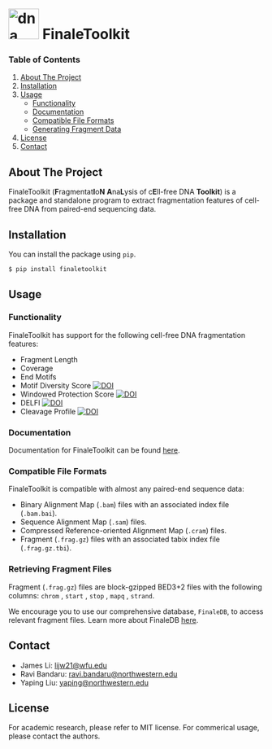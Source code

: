 # <img alt="dna with letters FT" src="https://bananasrlowkeygood.github.io/images/finaletools_logo_rounded.png" height="60"> ‎ ‎ ‎FinaleToolkit
<summary><h3>Table of Contents</h2></summary>
<ol>
  <li><a href="#about-the-project">About The Project</a></li>
  <li><a href="#installation">Installation</a></li>
  <li>
    <a href="#usage">Usage</a>
    <ul>
      <li><a href="#functionality">Functionality</a></li>
      <li><a href="#documentation">Documentation</a></li>
      <li><a href="#compatible-file-formats">Compatible File Formats</a></li>
      <li><a href="#retrieving-fragment-files">Generating Fragment Data</a></li>
    </ul>
  </li>
  <li><a href="#license">License</a></li>
  <li><a href="#contact">Contact</a></li>
</ol>




## About The Project
FinaleToolkit (**F**ragmentat**I**o**N** **A**na**L**ysis of c**E**ll-free DNA **Toolkit**) is a package and standalone program to extract fragmentation features of cell-free DNA from paired-end sequencing data.

## Installation
You can install the package using `pip`.
```
$ pip install finaletoolkit
```

## Usage

### Functionality

FinaleToolkit has support for the following cell-free DNA fragmentation features:

- Fragment Length
- Coverage
- End Motifs
- Motif Diversity Score [![DOI](https://img.shields.io/badge/DOI-10.1158%2F2159--8290.CD--19--0622-blue?style=flat-square)](https://doi.org/10.1158/2159-8290.CD-19-0622)
- Windowed Protection Score [![DOI](https://img.shields.io/badge/DOI-110.1016%2Fj.cell.2015.11.050-blue?style=flat-square)](https://doi.org/10.1016/j.cell.2015.11.050)
- DELFI [![DOI](https://img.shields.io/badge/DOI-10.1038%2Fs41586--019--1272--6-blue?style=flat-square&link=https%3A%2F%2Fdoi.org%2F10.1038%252Fs41586-019-1272-6)](https://doi.org/10.1038%2Fs41586-019-1272-6)
- Cleavage Profile [![DOI](https://img.shields.io/badge/DOI-10.1073%2Fpnas.2209852119-blue?style=flat-square)](https://doi.org/10.1073/pnas.2209852119)

### Documentation
Documentation for FinaleToolkit can be found [here](https://epifluidlab.github.io/finaletoolkit-docs/).

### Compatible File Formats

FinaleToolkit is compatible with almost any paired-end sequence data:

- Binary Alignment Map (`.bam`) files with an associated index file (`.bam.bai`).
- Sequence Alignment Map (`.sam`) files.
- Compressed Reference-oriented Alignment Map (`.cram`) files.
- Fragment (`.frag.gz`) files with an associated tabix index file (`.frag.gz.tbi`).

### Retrieving Fragment Files

Fragment (`.frag.gz`) files are block-gzipped BED3+2 files with the following columns: `chrom` , `start` , `stop` , `mapq` , `strand`.

We encourage you to use our comprehensive database, `FinaleDB`, to access relevant fragment files. Learn more about FinaleDB [here](http://finaledb.research.cchmc.org).

## Contact
- James Li: lijw21@wfu.edu
- Ravi Bandaru: ravi.bandaru@northwestern.edu
- Yaping Liu: yaping@northwestern.edu

## License
For academic research, please refer to MIT license. For commerical usage, please contact the authors.
